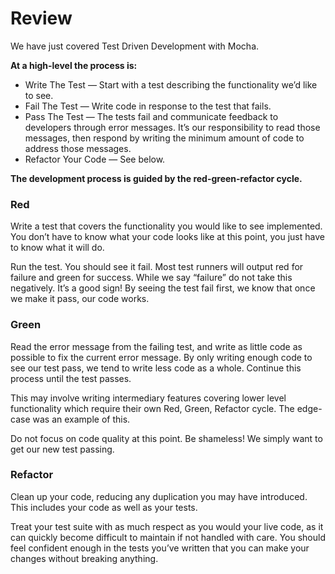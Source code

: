 # Review

We have just covered Test Driven Development with Mocha.

**At a high-level the process is:**
- Write The Test — Start with a test describing the functionality we’d like to see.
- Fail The Test — Write code in response to the test that fails.
- Pass The Test — The tests fail and communicate feedback to developers through error messages. It’s our responsibility to read those messages, then respond by writing the minimum amount of code to address those messages.
- Refactor Your Code — See below.

**The development process is guided by the red-green-refactor cycle.**

### Red

Write a test that covers the functionality you would like to see implemented. You don’t have to know what your code looks like at this point, you just have to know what it will do.

Run the test. You should see it fail. Most test runners will output red for failure and green for success. While we say “failure” do not take this negatively. It’s a good sign! By seeing the test fail first, we know that once we make it pass, our code works.

### Green

Read the error message from the failing test, and write as little code as possible to fix the current error message. By only writing enough code to see our test pass, we tend to write less code as a whole. Continue this process until the test passes.

This may involve writing intermediary features covering lower level functionality which require their own Red, Green, Refactor cycle. The edge-case was an example of this.

Do not focus on code quality at this point. Be shameless! We simply want to get our new test passing.

### Refactor

Clean up your code, reducing any duplication you may have introduced. This includes your code as well as your tests.

Treat your test suite with as much respect as you would your live code, as it can quickly become difficult to maintain if not handled with care. You should feel confident enough in the tests you’ve written that you can make your changes without breaking anything.
